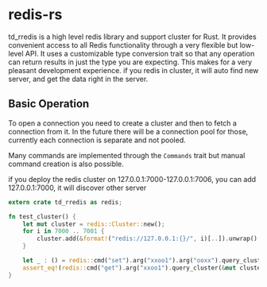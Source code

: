 # redis-rs

td_rredis is a high level redis library and support cluster for Rust.
It provides convenient access to all Redis functionality through a very flexible but low-level API. 
It uses a customizable type conversion trait so that any operation can return
results in just the type you are expecting.  This makes for a very pleasant
development experience. if you redis in cluster, it will auto find new server,
and get the data right in the server.

## Basic Operation

To open a connection you need to create a cluster and then to fetch a
connection from it.  In the future there will be a connection pool for
those, currently each connection is separate and not pooled.

Many commands are implemented through the `Commands` trait but manual
command creation is also possible.

if you deploy the redis cluster on 127.0.0.1:7000-127.0.0.1:7006, you can add 127.0.0.1:7000, it will discover other server
```rust
extern crate td_rredis as redis;

fn test_cluster() {
    let mut cluster = redis::Cluster::new();
    for i in 7000 .. 7001 {
        cluster.add(&format!("redis://127.0.0.1:{}/", i)[..]).unwrap();    
    }

    let _ : () = redis::cmd("set").arg("xxoo1").arg("ooxx").query_cluster(&mut cluster).unwrap();
    assert_eq!(redis::cmd("get").arg("xxoo1").query_cluster(&mut cluster), Ok("ooxx".to_string()));
}
```
